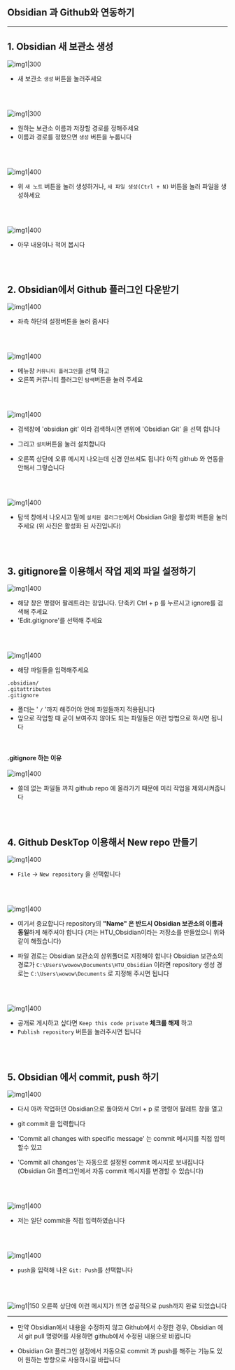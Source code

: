 ## Obsidian 과 Github와 연동하기

---

## 1. Obsidian 새 보관소 생성
![img1|300](./images/step02.png)
- 새 보관소 `생성` 버튼을 눌러주세요

<br/>
<br/>

![img1|300](./images/step03.png)
- 원하는 보관소 이름과 저장할 경로를 정해주세요
- 이름과 경로를 정했으면 `생성` 버튼을 누룹니다

<br/>
<br/>

![img1|400](./images/step04.png)
- 위 `새 노트`  버튼을 눌러 생성하거나, `새 파일 생성(Ctrl + N)` 버튼을 눌러 파일을 생성하세요

<br/>
<br/>

![img1|400](./images/step05.png)
- 아무 내용이나 적어 봅시다

<br/>
<br/>

## 2. Obsidian에서 Github 플러그인 다운받기

![img1|400](./images/step06.png)
- 좌측 하단의 설정버튼을 눌러 줍시다

<br/>
<br/>

![img1|400](./images/step07.png)
- 메뉴창 `커뮤니티 플러그인`을 선택 하고
- 오른쪽 커뮤니티 플러그인 `탐색`버튼을 눌러 주세요

<br/>
<br/>

![img1|400](./images/step08.png)
- 검색창에 'obsidian git' 이라 검색하시면 맨위에 'Obsidian Git' 을 선택 합니다
- 그리고 `설치`버튼을 눌러 설치합니다

- 오른쪽 상단에 오류 메시지 나오는데 신경 안쓰셔도 됩니다
  아직 github 와 연동을 안해서 그렇습니다

<br/>
<br/>

![img1|400](./images/step09.png)
- 탐색 창에서 나오시고 밑에 `설치된 플러그인`에서 Obsidian Git을 활성화 버튼을 눌러주세요
  (위 사진은 활성화 된 사진입니다)
  
<br/>
<br/>

## 3. gitignore을 이용해서 작업 제외 파일 설정하기

![img1|400](./images/step10.png)

- 해당 창은 명령어 팔레트라는 창입니다. 단축키 Ctrl + p 를 누르시고 ignore를 검색해 주세요
- 'Edit.gitignore'를 선택해 주세요

<br/>
<br/>

![img1|400](./images/step11.png)
- 해당 파일들을 입력해주세요
```
.obsidian/
.gitattributes
.gitignore
```
- 폴더는 ' `/` '까지 해주어야 안에 파일들까지 적용됩니다
- 앞으로 작업할 때 굳이 보여주지 않아도 되는 파일들은 이런 방법으로 하시면 됩니다


<br/>

#### .gitignore 하는 이유
![img1|400](./images/step12.png)
- 쓸데 없는 파일들 까지 github repo 에 올라가기 때문에 미리 작업을 제외시켜줍니다

<br/>
<br/>

## 4. Github DeskTop 이용해서 New repo 만들기

![img1|400](./images/step13.png)
- `File`  → `New repository` 을 선택합니다

<br/>
<br/>

![img1|400](./images/step14.png)
- 여기서 중요합니다 repository의 **"Name" 은 반드시 Obsidian 보관소의 이름과 동일**하게 해주셔야 합니다 (저는 HTU_Obsidian이라는 저장소를 만들었으니 위와 같이 해줬습니다)

- 파일 경로는 Obsidian 보관소의 상위폴더로 지정해야 합니다
  Obsidian 보관소의 경로가 `C:\Users\wowow\Documents\HTU_Obsidian` 이라면
  repository 생성 경로는 `C:\Users\wowow\Documents` 로 지정해 주시면 됩니다

<br/>
<br/>

![img1|400](./images/step15.png)
- 공개로 게시하고 싶다면 `Keep this code private` **체크를 해제** 하고
- `Publish repository` 버튼을 눌러주시면 됩니다

<br/>
<br/>

## 5. Obsidian 에서 commit, push 하기

![img1|400](./images/step16.png)
- 다시 아까 작업하던 Obsidian으로 돌아와서 Ctrl + p 로 명령어 팔레트 창을 열고

- git commit 을 입력합니다

- 'Commit all changes with specific message' 는 commit 메시지를 직접 입력 할수 있고

- 'Commit all changes'는 자동으로 설정된 commit 메시지로 보내집니다
  (Obsidian Git 플러그인에서 자동 commit 메시지를 변경할 수 있습니다)



<br/>
<br/>

![img1|400](./images/step17.png)
- 저는 일단 commit을 직접 입력하였습니다

<br/>
<br/>

![img1|400](./images/step18.png)
- `push`을 입력해 나온  `Git: Push`를 선택합니다

<br/>
<br/>

![img1|150](./images/step19.png)
오른쪽 상단에 이런 메시지가 뜨면 성공적으로 push까지 완료 되었습니다

---

- 만약 Obsidian에서 내용을 수정하지 않고 Github에서 수정한 경우,
  Obsidian 에서 git pull 명령어를 사용하면 github에서 수정된 내용으로 바뀝니다
  
- Obsidian Git 플러그인 설정에서 자동으로 commit 과 push를 해주는 기능도 있어
  원하는 방향으로 사용하시길 바랍니다